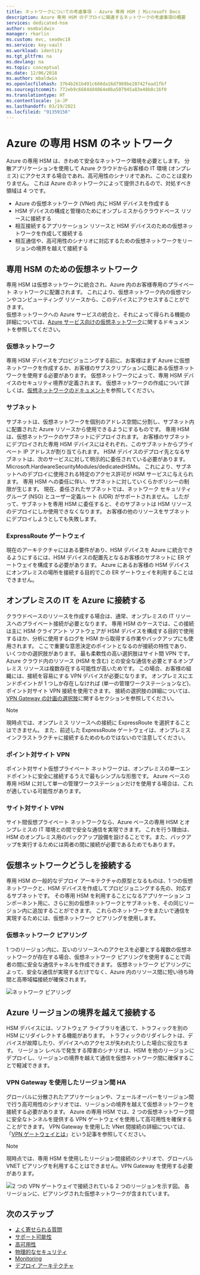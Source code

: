```yaml
---
title: ネットワークについての考慮事項 - Azure 専用 HSM | Microsoft Docs
description: Azure 専用 HSM のデプロイに関連するネットワークの考慮事項の概要
services: dedicated-hsm
author: msmbaldwin
manager: rkarlin
ms.custom: mvc, seodec18
ms.service: key-vault
ms.workload: identity
ms.tgt_pltfrm: na
ms.devlang: na
ms.topic: conceptual
ms.date: 12/06/2018
ms.author: mbaldwin
ms.openlocfilehash: 3764b261b491c660da16d7989be20742fead1fbf
ms.sourcegitcommit: 772eb9c6684dd4864e0ba507945a83e48b8c16f0
ms.translationtype: HT
ms.contentlocale: ja-JP
ms.lasthandoff: 03/19/2021
ms.locfileid: "91359156"
---
```

# <a name="azure-dedicated-hsm-networking"></a>Azure の専用 HSM のネットワーク

Azure の専用 HSM は、きわめて安全なネットワーク環境を必要とします。 分散アプリケーションを使用して Azure クラウドからお客様の IT 環境 (オンプレミス) にアクセスする場合であれ、高可用性のシナリオであれ、このことは変わりません。 これは Azure のネットワークによって提供されるので、対処すべき領域は 4 つです。

- Azure の仮想ネットワーク (VNet) 内に HSM デバイスを作成する
- HSM デバイスの構成と管理のためにオンプレミスからクラウドベース リソースに接続する
- 相互接続するアプリケーション リソースと HSM デバイスのための仮想ネットワークを作成して接続する
- 相互通信や、高可用性のシナリオに対応するための仮想ネットワークをリージョンの境界を越えて接続する

## <a name="virtual-network-for-your-dedicated-hsms"></a>専用 HSM のための仮想ネットワーク

専用 HSM は仮想ネットワークに統合され、Azure 内のお客様専用のプライベート ネットワークに配置されます。 これにより、仮想ネットワーク内の仮想マシンやコンピューティング リソースから、このデバイスにアクセスすることができます。  
仮想ネットワークへの Azure サービスの統合と、それによって得られる機能の詳細については、[Azure サービス向けの仮想ネットワーク](../virtual-network/virtual-network-for-azure-services.md)に関するドキュメントを参照してください。

### <a name="virtual-networks"></a>仮想ネットワーク

専用 HSM デバイスをプロビジョニングする前に、お客様はまず Azure に仮想ネットワークを作成するか、お客様のサブスクリプションに既にある仮想ネットワークを使用する必要があります。 仮想ネットワークによって、専用 HSM デバイスのセキュリティ境界が定義されます。 仮想ネットワークの作成について詳しくは、[仮想ネットワークのドキュメント](../virtual-network/virtual-networks-overview.md)を参照してください。

### <a name="subnets"></a>サブネット

サブネットは、仮想ネットワークを個別のアドレス空間に分割し、サブネット内に配置された Azure リソースから使用できるようにするものです。 専用 HSM は、仮想ネットワークのサブネットにデプロイされます。 お客様のサブネットにデプロイされた専用 HSM デバイスにはそれぞれ、このサブネットからプライベート IP アドレスが割り当てられます。 HSM デバイスのデプロイ先となるサブネットは、次のサービスに対して明示的に委任されている必要があります。Microsoft.HardwareSecurityModules/dedicatedHSMs。 これにより、サブネットへのデプロイに使用される特定のアクセス許可が HSM サービスに与えられます。 専用 HSM への委任に伴い、サブネットに対していくらかポリシーの制限が生じます。 現在、委任されたサブネットでは、ネットワーク セキュリティ グループ (NSG) とユーザー定義ルート (UDR) がサポートされません。 したがって、サブネットを専用 HSM に委任すると、そのサブネットは HSM リソースのデプロイにしか使用できなくなります。 お客様の他のリソースをサブネットにデプロイしようとしても失敗します。


### <a name="expressroute-gateway"></a>ExpressRoute ゲートウェイ

現在のアーキテクチャにはある要件があり、HSM デバイスを Azure に統合できるようにするには、HSM デバイスの配置先となるお客様のサブネットに ER ゲートウェイを構成する必要があります。 Azure にあるお客様の HSM デバイスにオンプレミスの場所を接続する目的でこの ER ゲートウェイを利用することはできません。

## <a name="connecting-your-on-premises-it-to-azure"></a>オンプレミスの IT を Azure に接続する

クラウドベースのリソースを作成する場合は、通常、オンプレミスの IT リソースへのプライベート接続が必要となります。 専用 HSM のケースでは、この接続は主に HSM クライアント ソフトウェアが HSM デバイスを構成する目的で使用するほか、分析に使用するログを HSM から取得する作業やバックアップにも使用されます。 ここで重要な意思決定のポイントとなるのが接続の特性であり、いくつかの選択肢があります。  最も柔軟性の高い選択肢はサイト間 VPN です。Azure クラウド内のリソース (HSM を含む) との安全な通信を必要とするオンプレミス リソースは複数存在する可能性が高いためです。 この場合、お客様の組織には、接続を容易にする VPN デバイスが必要になります。 オンプレミスにエンドポイントが 1 つしか存在しなければ (単一の管理ワークステーションなど)、ポイント対サイト VPN 接続を使用できます。
接続の選択肢の詳細については、[VPN Gateway の計画の選択肢](../vpn-gateway/vpn-gateway-about-vpngateways.md?toc=%2fazure%2fvirtual-network%2ftoc.json#planningtable)に関するセクションを参照してください。

> [!NOTE]
> 現時点では、オンプレミス リソースへの接続に ExpressRoute を選択することはできません。 また、前述した ExpressRoute ゲートウェイは、オンプレミス インフラストラクチャに接続するためのものではないので注意してください。

### <a name="point-to-site-vpn"></a>ポイント対サイト VPN

ポイント対サイト仮想プライベート ネットワークは、オンプレミスの単一エンドポイントに安全に接続するうえで最もシンプルな形態です。 Azure ベースの専用 HSM に対して単一の管理ワークステーションだけを使用する場合は、これが適している可能性があります。

### <a name="site-to-site-vpn"></a>サイト対サイト VPN

サイト間仮想プライベート ネットワークなら、Azure ベースの専用 HSM とオンプレミスの IT 環境との間で安全な通信を実現できます。 これを行う理由は、HSM のオンプレミス用のバックアップ設備を設けることです。また、バックアップを実行するためには両者の間に接続が必要であるためでもあります。

## <a name="connecting-virtual-networks"></a>仮想ネットワークどうしを接続する

専用 HSM の一般的なデプロイ アーキテクチャの原型となるものは、1 つの仮想ネットワークと、HSM デバイスを作成してプロビジョニングする先の、対応するサブネットです。 その専用 HSM を利用することになるアプリケーション コンポーネント用に、さらに別の仮想ネットワークとサブネットを、その同じリージョン内に追加することができます。 これらのネットワークをまたいで通信を実現するためには、仮想ネットワーク ピアリングを使用します。

### <a name="virtual-network-peering"></a>仮想ネットワーク ピアリング

1 つのリージョン内に、互いのリソースへのアクセスを必要とする複数の仮想ネットワークが存在する場合、仮想ネットワーク ピアリングを使用することで両者の間に安全な通信チャネルを作成できます。  仮想ネットワーク ピアリングによって、安全な通信が実現するだけでなく、Azure 内のリソース間に短い待ち時間と高帯域幅接続が確保されます。

![ネットワーク ピアリング](media/networking/peering.png)

## <a name="connecting-across-azure-regions"></a>Azure リージョンの境界を越えて接続する

HSM デバイスには、ソフトウェア ライブラリを通じて、トラフィックを別の HSM にリダイレクトする機能があります。 トラフィックのリダイレクトは、デバイスが故障したり、デバイスへのアクセスが失われたりした場合に役立ちます。 リージョン レベルで発生する障害のシナリオは、HSM を他のリージョンにデプロイし、リージョンの境界を越えて通信を仮想ネットワーク間に確保することで軽減できます。

### <a name="cross-region-ha-using-vpn-gateway"></a>VPN Gateway を使用したリージョン間 HA

グローバルに分散されたアプリケーションや、フェールオーバーをリージョン間で行う高可用性のシナリオでは、リージョンの境界を越えて仮想ネットワークを接続する必要があります。 Azure の専用 HSM では、2 つの仮想ネットワーク間に安全なトンネルを提供する VPN ゲートウェイを使用して高可用性を確保することができます。 VPN Gateway を使用した VNet 間接続の詳細については、「[VPN ゲートウェイとは](../vpn-gateway/design.md#V2V)」という記事を参照してください。

> [!NOTE]
> 現時点では、専用 HSM を使用したリージョン間接続のシナリオで、グローバル VNET ピアリングを利用することはできません。VPN Gateway を使用する必要があります。 

![2 つの VPN ゲートウェイで接続されている 2 つのリージョンを示す図。 各リージョンに、ピアリングされた仮想ネットワークが含まれています。](media/networking/global-vnet.png)

## <a name="next-steps"></a>次のステップ

- [よく寄せられる質問](faq.md)
- [サポート可能性](supportability.md)
- [高可用性](high-availability.md)
- [物理的なセキュリティ](physical-security.md)
- [Monitoring](monitoring.md)
- [デプロイ アーキテクチャ](deployment-architecture.md)